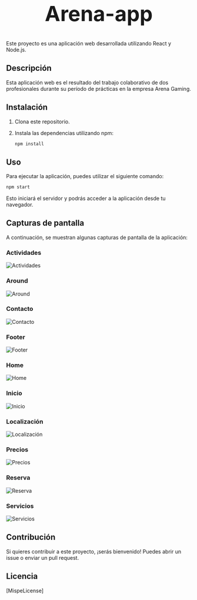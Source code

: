 # <center><h1>Arena-app</h1></center>


Este proyecto es una aplicación web desarrollada utilizando React y Node.js.

## Descripción

Esta aplicación web es el resultado del trabajo colaborativo de dos profesionales durante su período de prácticas en la empresa Arena Gaming. 

## Instalación

1. Clona este repositorio.
2. Instala las dependencias utilizando npm:

   ```bash
   npm install
   ```

## Uso

Para ejecutar la aplicación, puedes utilizar el siguiente comando:

```bash
npm start
```

Esto iniciará el servidor y podrás acceder a la aplicación desde tu navegador.

## Capturas de pantalla

A continuación, se muestran algunas capturas de pantalla de la aplicación:

### Actividades

![Actividades](/SeeMe/Actividades.png)

### Around

![Around](/SeeMe/Around.png)

### Contacto

![Contacto](/SeeMe/Contacto.png)

### Footer

![Footer](/SeeMe/footer.png)

### Home

![Home](/SeeMe/Home.png)

### Inicio

![Inicio](/SeeMe/Inicio.png)

### Localización

![Localización](/SeeMe/Localización.png)

### Precios

![Precios](/SeeMe/Precios.png)

### Reserva

![Reserva](/SeeMe/Reserva.png)

### Servicios

![Servicios](/SeeMe/Servicios.png)

## Contribución

Si quieres contribuir a este proyecto, ¡serás bienvenido! Puedes abrir un issue o enviar un pull request.

## Licencia

[MispeLicense]
